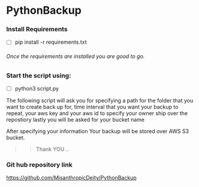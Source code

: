 # PythonBackup

### Install Requirements

* [ ] pip install -r requirements.txt

###### Once the requirements are installed you are good to go.

### Start the script using:

* [ ] python3 script.py

The following script will ask you for specifying a path for the folder that you want to create back up for, time interval that you want your backup to repeat, your aws key and your aws id to specify your owner ship over the repostiory lastly you will be asked for your bucket name 

After specifying your information Your backup will be stored over AWS S3 bucket.


>> Thank YOU ..
>>

### Git hub repository link

https://github.com/MisanthropicDeity/PythonBackup
